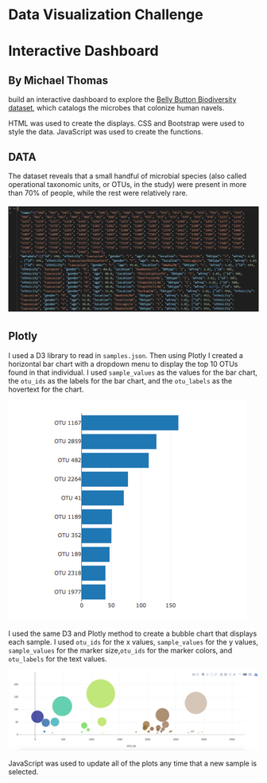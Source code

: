# Data Visualization Challenge
# Interactive Dashboard
## By Michael Thomas

build an interactive dashboard to explore the [Belly Button Biodiversity dataset](http://robdunnlab.com/projects/belly-button-biodiversity/), which catalogs the microbes that colonize human navels.

HTML was used to create the displays. 
CSS and Bootstrap were used to style the data. 
JavaScript was used to create the functions.

## DATA
The dataset reveals that a small handful of microbial species (also called operational taxonomic units, or OTUs, in the study) were present in more than 70% of people, while the rest were relatively rare.

![Data](Images/samples.png)

## Plotly

I used a D3 library to read in `samples.json`. Then using Plotly I created a horizontal bar chart with a dropdown menu to display the top 10 OTUs found in that individual. I used `sample_values` as the values for the bar chart, the `otu_ids` as the labels for the bar chart, and the `otu_labels` as the hovertext for the chart.

![Bar Chart](Images/hw01.png)

I used the same D3 and Plotly method to create a bubble chart that displays each sample. I used `otu_ids` for the x values, `sample_values` for the y values, `sample_values` for the marker size,`otu_ids` for the marker colors, and `otu_labels` for the text values.

![Bubble Chart](Images/bubble_chart.png)

JavaScript was used to update all of the plots any time that a new sample is selected.

